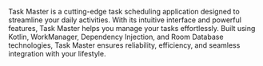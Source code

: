 Task Master is a cutting-edge task scheduling application designed to streamline your daily activities. With its intuitive interface and powerful features, Task Master helps you manage your tasks effortlessly. Built using Kotlin, WorkManager, Dependency Injection, and Room Database technologies, Task Master ensures reliability, efficiency, and seamless integration with your lifestyle.
